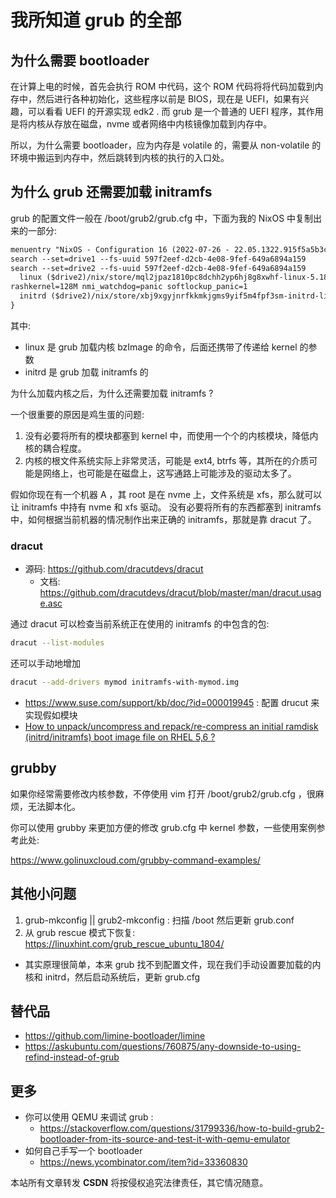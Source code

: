 # 我所知道 grub 的全部

## 为什么需要 bootloader
在计算上电的时候，首先会执行 ROM 中代码，这个 ROM 代码将将代码加载到内存中，然后进行各种初始化，这些程序以前是 BIOS，现在是 UEFI，如果有兴趣，可以看看 UEFI 的开源实现 edk2 .
而 grub 是一个普通的 UEFI 程序，其作用是将内核从存放在磁盘，nvme 或者网络中内核镜像加载到内存中。

所以，为什么需要 bootloader，应为内存是 volatile 的，需要从 non-volatile 的环境中搬运到内存中，然后跳转到内核的执行的入口处。

## 为什么 grub 还需要加载 initramfs
grub 的配置文件一般在 /boot/grub2/grub.cfg 中，下面为我的 NixOS 中复制出来的一部分:
```txt
menuentry "NixOS - Configuration 16 (2022-07-26 - 22.05.1322.915f5a5b3cc)" --class nixos {
search --set=drive1 --fs-uuid 597f2eef-d2cb-4e08-9fef-649a6894a159
search --set=drive2 --fs-uuid 597f2eef-d2cb-4e08-9fef-649a6894a159
  linux ($drive2)/nix/store/mql2jpaz1810pc8dchh2yp6hj8g8xwhf-linux-5.18.6/bzImage init=/nix/store/2fpn5g4nrmlydvq6rmfz2ap7b3r6d1dl-nixos-system-nixos-22.05.1322.915f5a5b3cc/init loglevel=4 c
rashkernel=128M nmi_watchdog=panic softlockup_panic=1
  initrd ($drive2)/nix/store/xbj9xgyjnrfkkmkjgms9yif5m4fpf3sm-initrd-linux-5.18.6/initrd
}
```
其中:
- linux 是 grub 加载内核 bzImage 的命令，后面还携带了传递给 kernel 的参数
- initrd 是 grub 加载 initramfs 的

为什么加载内核之后，为什么还需要加载 initramfs ?

一个很重要的原因是鸡生蛋的问题:
1. 没有必要将所有的模块都塞到 kernel 中，而使用一个个的内核模块，降低内核的耦合程度。
2. 内核的根文件系统实际上非常灵活，可能是 ext4, btrfs 等，其所在的介质可能是网络上，也可能是在磁盘上，这写通路上可能涉及的驱动太多了。

假如你现在有一个机器 A ，其 root 是在 nvme 上，文件系统是 xfs，那么就可以让 initramfs 中持有 nvme 和 xfs 驱动。
没有必要将所有的东西都塞到 initramfs 中，如何根据当前机器的情况制作出来正确的 initramfs，那就是靠 dracut 了。

### dracut
- 源码: https://github.com/dracutdevs/dracut
  - 文档: https://github.com/dracutdevs/dracut/blob/master/man/dracut.usage.asc

通过 dracut 可以检查当前系统正在使用的 initramfs 的中包含的包:
```sh
dracut --list-modules
```

还可以手动地增加
```sh
dracut --add-drivers mymod initramfs-with-mymod.img
```

- https://www.suse.com/support/kb/doc/?id=000019945 : 配置 drucut 来实现假如模块
- [How to unpack/uncompress and repack/re-compress an initial ramdisk (initrd/initramfs) boot image file on RHEL 5,6 ?](https://access.redhat.com/solutions/24029)

## grubby
如果你经常需要修改内核参数，不停使用 vim 打开 /boot/grub2/grub.cfg ，很麻烦，无法脚本化。

你可以使用 grubby 来更加方便的修改 grub.cfg 中 kernel 参数，一些使用案例参考此处:

https://www.golinuxcloud.com/grubby-command-examples/

## 其他小问题
1. grub-mkconfig || grub2-mkconfig : 扫描 /boot 然后更新 grub.conf
2. 从 grub rescue 模式下恢复: https://linuxhint.com/grub_rescue_ubuntu_1804/
  - 其实原理很简单，本来 grub 找不到配置文件，现在我们手动设置要加载的内核和 initrd，然后启动系统后，更新 grub.cfg

## 替代品
- https://github.com/limine-bootloader/limine
- https://askubuntu.com/questions/760875/any-downside-to-using-refind-instead-of-grub

## 更多

- 你可以使用 QEMU 来调试 grub :
  - https://stackoverflow.com/questions/31799336/how-to-build-grub2-bootloader-from-its-source-and-test-it-with-qemu-emulator
- 如何自己手写一个 bootloader
  - https://news.ycombinator.com/item?id=33360830


[^1]: https://askubuntu.com/questions/1288580/sudo-grub2-mkconfig-command-not-found

<script src="https://giscus.app/client.js"
        data-repo="martins3/martins3.github.io"
        data-repo-id="MDEwOlJlcG9zaXRvcnkyOTc4MjA0MDg="
        data-category="Show and tell"
        data-category-id="MDE4OkRpc2N1c3Npb25DYXRlZ29yeTMyMDMzNjY4"
        data-mapping="pathname"
        data-reactions-enabled="1"
        data-emit-metadata="0"
        data-theme="light"
        data-lang="zh-CN"
        crossorigin="anonymous"
        async>
</script>

本站所有文章转发 **CSDN** 将按侵权追究法律责任，其它情况随意。
